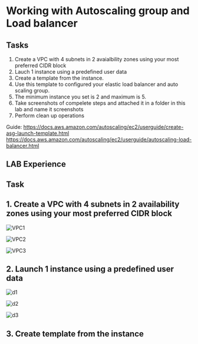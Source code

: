 # Working with Autoscaling group and Load balancer

## Tasks

1. Create a VPC with 4 subnets in 2 avaialbility zones using your most preferred CIDR block
2. Lauch 1 instance using a predefined user data
3. Create a template from the instance.
4. Use this template to configured your elastic load balancer and auto scaling group.
5. The minimum instance you set is 2 and maximum is 5.
6. Take screenshots of compelete steps and attached it in a folder in this lab and name it screenshots
7. Perform clean up operations


Guide:  https://docs.aws.amazon.com/autoscaling/ec2/userguide/create-asg-launch-template.html
https://docs.aws.amazon.com/autoscaling/ec2/userguide/autoscaling-load-balancer.html





## LAB Experience


## Task

## 1. Create a VPC with 4 subnets in 2 availability zones using your most preferred CIDR block

![VPC1](https://github.com/DanielChris12/Cloud_DevOps_C4/assets/105374941/121fa822-7b41-4568-936b-7c1415f19b12)

![VPC2](https://github.com/DanielChris12/Cloud_DevOps_C4/assets/105374941/075bf45b-070f-49e9-81da-b973046a4b1f)

![VPC3](https://github.com/DanielChris12/Cloud_DevOps_C4/assets/105374941/70bb1a87-22e8-4546-bb39-23bbec6deb07)

## 2.  Launch 1 instance using a predefined user data

![d1](https://github.com/DanielChris12/Cloud_DevOps_C4/assets/105374941/fca9f015-688a-4bea-963e-e705962d1a4e)

![d2](https://github.com/DanielChris12/Cloud_DevOps_C4/assets/105374941/4e425293-f7a4-4165-96aa-22d97dd97ee5)

![d3](https://github.com/DanielChris12/Cloud_DevOps_C4/assets/105374941/b9070c03-4bbe-472f-8a10-07eb73c7955c)

## 3. Create template from the instance








